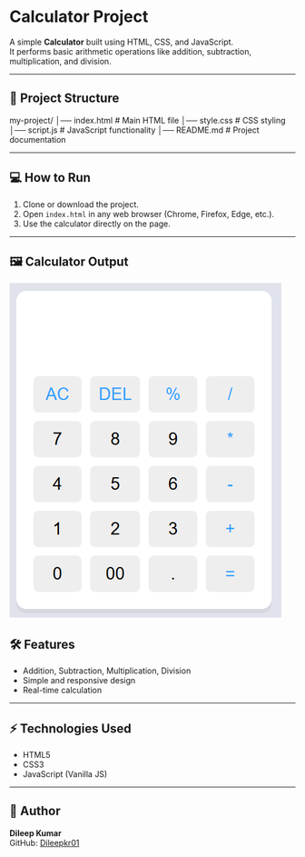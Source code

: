 # Calculator Project

A simple **Calculator** built using HTML, CSS, and JavaScript.  
It performs basic arithmetic operations like addition, subtraction, multiplication, and division.

-------

## 📁 Project Structure

my-project/
│── index.html # Main HTML file
│── style.css # CSS styling
│── script.js # JavaScript functionality
│── README.md # Project documentation


-----

## 💻 How to Run

1. Clone or download the project.
2. Open `index.html` in any web browser (Chrome, Firefox, Edge, etc.).
3. Use the calculator directly on the page.

---
## 🖼 Calculator Output

![image alt](https://github.com/Dileepkr01/Calculator-App/blob/11a0961be183f96eb9ba978301ea3c221bcd3e24/Calculatorimg.png)



## 🛠 Features

- Addition, Subtraction, Multiplication, Division
- Simple and responsive design
- Real-time calculation

----

## ⚡ Technologies Used

- HTML5
- CSS3
- JavaScript (Vanilla JS)

----

## 📌 Author

**Dileep Kumar**  
GitHub: [Dileepkr01](https://github.com/Dileepkr01)



